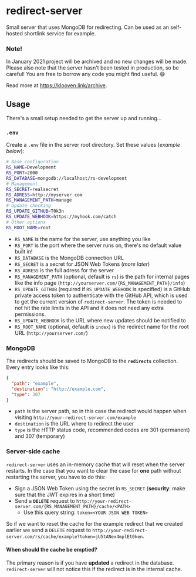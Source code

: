 # redirect-server
Small server that uses MongoDB for redirecting. Can be used as an self-hosted shortlink service for example.

### Note!

In January 2021 project will be archived and no new changes will be made. Please also note that the server hasn't been tested in production, so be careful! You are free to borrow any code you might find useful. :smile:

Read more at https://klooven.link/archive.

## Usage

There's a small setup needed to get the server up and running...

### `.env`

Create a `.env` file in the server root directory. Set these values (_example below_):

```sh
# Base configuration
RS_NAME=Development
RS_PORT=2000
RS_DATABASE=mongodb://localhost/rs-development
# Management
RS_SECRET=realsecret
RS_ADRESS=http://myserver.com
RS_MANAGEMENT_PATH=manage
# Update checking
RS_UPDATE_GITHUB=T0k3n
RS_UPDATE_WEBHOOK=https://myhook.com/catch
# Other options
RS_ROOT_NAME=root
```

- `RS_NAME` is the name for the server, use anything you like
- `RS_PORT` is the port where the server runs on, there's no default value built in!
- `RS_DATABASE` is the MongoDB connection URL
- `RS_SECRET` is a secret for JSON Web Tokens (_more later_)
- `RS_ADRESS` is the full adress for the server
- `RS_MANAGEMENT_PATH` (optional, default is `rs`) is the path for internal pages like the info page (`http://yourserver.com/{RS_MANAGEMENT_PATH}/info`)
- `RS_UPDATE_GITHUB` (required if `RS_UPDATE_WEBHOOK` is specified) is a GitHub private access token to authenticate with the GitHub API, which is used to get the current version of `redirect-server`. The token is needed to not hit the rate limits in the API and it does not need any extra permissions.
- `RS_UPDATE_WEBHOOK` is the URL where new updates should be notified to
- `RS_ROOT_NAME` (optional, default is `index`) is the redirect name for the root URL (`http://yourserver.com/`)

### MongoDB

The redirects should be saved to MongoDB to the **`redirects`** collection. Every entry looks like this:

```json
{
  "path": "example",
  "destination": "http://example.com",
  "type": 307
}
```

- `path` is the server path, so in this case the redirect would happen when visiting `http://your-redirect-server.com/example`
- `destination` is the URL where to redirect the user
- `type` is the HTTP status code, recommended codes are 301 (permanent) and 307 (temporary)

### Server-side cache

`redirect-server` uses an in-memory cache that will reset when the server restarts. In the case that you want to clear the case for **one** path without restarting the server, you have to do this:

- Sign a JSON Web Token using the secret in `RS_SECRET` (**security**: make sure that the JWT expires in a short time)
- Send a **`DELETE`** request to `http://your-redirect-server.com/{RS_MANAGEMENT_PATH}/cache/<PATH>`
  - Use this query string: `token=<YOUR JSON WEB TOKEN>`

So if we want to reset the cache for the example redirect that we created earlier we send a `DELETE` request to `http://your-redirect-server.com/rs/cache/example?token=jU5tANex4mplEt0ken`.

#### When should the cache be emptied?

The primary reason is if you have **updated** a redirect in the database. `redirect-server` will not notice this if the redirect is in the internal cache.
